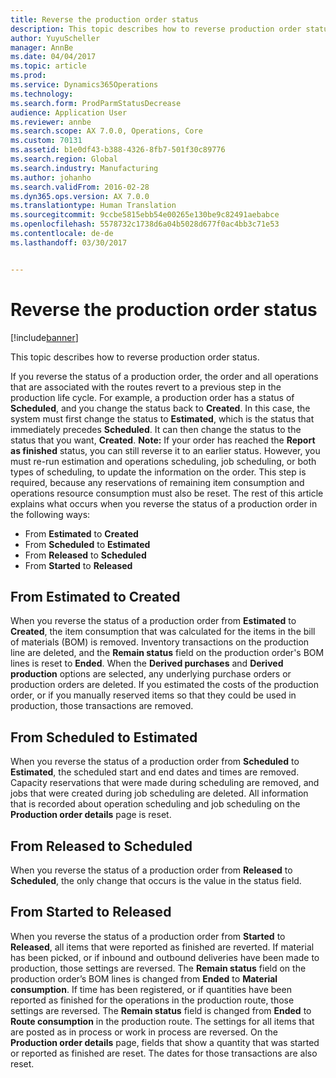 ```yaml
---
title: Reverse the production order status
description: This topic describes how to reverse production order status.
author: YuyuScheller
manager: AnnBe
ms.date: 04/04/2017
ms.topic: article
ms.prod: 
ms.service: Dynamics365Operations
ms.technology: 
ms.search.form: ProdParmStatusDecrease
audience: Application User
ms.reviewer: annbe
ms.search.scope: AX 7.0.0, Operations, Core
ms.custom: 70131
ms.assetid: b1e0df43-b388-4326-8fb7-501f30c89776
ms.search.region: Global
ms.search.industry: Manufacturing
ms.author: johanho
ms.search.validFrom: 2016-02-28
ms.dyn365.ops.version: AX 7.0.0
ms.translationtype: Human Translation
ms.sourcegitcommit: 9ccbe5815ebb54e00265e130be9c82491aebabce
ms.openlocfilehash: 5578732c1738d6a04b5028d677f0ac4bb3c71e53
ms.contentlocale: de-de
ms.lasthandoff: 03/30/2017


---
```


# <a name="reverse-the-production-order-status"></a>Reverse the production order status

[!include[banner](../includes/banner.md)]


This topic describes how to reverse production order status. 

If you reverse the status of a production order, the order and all operations that are associated with the routes revert to a previous step in the production life cycle. For example, a production order has a status of **Scheduled**, and you change the status back to **Created**. In this case, the system must first change the status to **Estimated**, which is the status that immediately precedes **Scheduled**. It can then change the status to the status that you want, **Created**. **Note:** If your order has reached the **Report as finished** status, you can still reverse it to an earlier status. However, you must re-run estimation and operations scheduling, job scheduling, or both types of scheduling, to update the information on the order. This step is required, because any reservations of remaining item consumption and operations resource consumption must also be reset. The rest of this article explains what occurs when you reverse the status of a production order in the following ways:

-   From **Estimated** to **Created**
-   From **Scheduled** to **Estimated**
-   From **Released** to **Scheduled**
-   From **Started** to **Released**

## <a name="from-estimated-to-created"></a>From Estimated to Created
When you reverse the status of a production order from **Estimated** to **Created**, the item consumption that was calculated for the items in the bill of materials (BOM) is removed. Inventory transactions on the production line are deleted, and the **Remain status** field on the production order's BOM lines is reset to **Ended**. When the **Derived purchases** and **Derived production** options are selected, any underlying purchase orders or production orders are deleted. If you estimated the costs of the production order, or if you manually reserved items so that they could be used in production, those transactions are removed.

## <a name="from-scheduled-to-estimated"></a>From Scheduled to Estimated
When you reverse the status of a production order from **Scheduled** to **Estimated**, the scheduled start and end dates and times are removed. Capacity reservations that were made during scheduling are removed, and jobs that were created during job scheduling are deleted. All information that is recorded about operation scheduling and job scheduling on the **Production order details** page is reset.

## <a name="from-released-to-scheduled"></a>From Released to Scheduled
When you reverse the status of a production order from **Released** to **Scheduled**, the only change that occurs is the value in the status field.

## <a name="from-started-to-released"></a>From Started to Released
When you reverse the status of a production order from **Started** to **Released**, all items that were reported as finished are reverted. If material has been picked, or if inbound and outbound deliveries have been made to production, those settings are reversed. The **Remain status** field on the production order’s BOM lines is changed from **Ended** to **Material consumption**. If time has been registered, or if quantities have been reported as finished for the operations in the production route, those settings are reversed. The **Remain status** field is changed from **Ended** to **Route consumption** in the production route. The settings for all items that are posted as in process or work in process are reversed. On the **Production order details** page, fields that show a quantity that was started or reported as finished are reset. The dates for those transactions are also reset.




